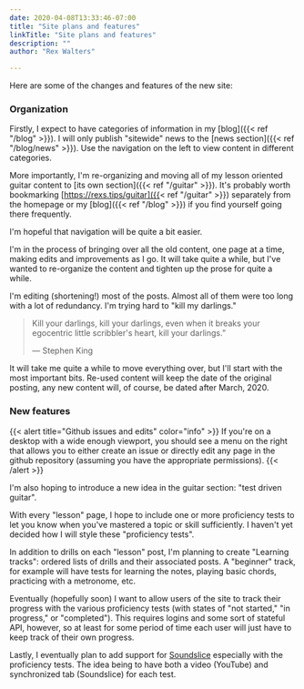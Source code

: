 ```yaml
---
date: 2020-04-08T13:33:46-07:00
title: "Site plans and features"
linkTitle: "Site plans and features"
description: ""
author: "Rex Walters"

---
```


Here are some of the changes and features of the new site:

<!--more-->

###  Organization

Firstly, I expect to have categories of information in my [blog]({{< ref "/blog" >}}). I will only publish "sitewide" news to the [news section]({{< ref "/blog/news" >}}). Use the navigation on the left to view content in different categories.

More importantly, I'm re-organizing and moving all of my lesson oriented guitar content to [its own section]({{< ref "/guitar" >}}). It's probably worth bookmarking [https://rexs.tips/guitar]({{< ref "/guitar" >}}) separately from the homepage or my [blog]({{< ref "/blog" >}}) if you find yourself going there frequently.

I'm hopeful that navigation will be quite a bit easier.

I'm in the process of bringing over all the old content, one page at a time, making edits and improvements as I go. It will take quite a while, but I've wanted to re-organize the content and tighten up the prose for quite a while.

I'm editing (shortening!) most of the posts. Almost all of them were too long with a lot of redundancy. I'm trying hard to "kill my darlings."

> Kill your darlings, kill your darlings, even when it breaks your egocentric little scribbler's heart, kill your darlings.”
>
> &mdash; Stephen King

It will take me quite a while to move everything over, but I'll start with the most important bits. Re-used content will keep the date of the original posting, any new content will, of course, be dated after March, 2020.

### New features

{{< alert title="Github issues and edits" color="info" >}}
If you're on a desktop with a wide enough viewport, you should see a menu on the right that allows you to either create an issue or directly edit any page in the github repository (assuming you have the appropriate permissions).
{{< /alert >}}

I'm also hoping to introduce a new idea in the guitar section: "test driven guitar".

With every "lesson" page, I hope to include one or more proficiency tests to let you know when you've mastered a topic or skill sufficiently. I haven't yet decided how I will style these "proficiency tests".

In addition to drills on each "lesson" post, I'm planning to create "Learning tracks": ordered lists of drills and their associated posts. A "beginner" track, for example will have tests for learning the notes, playing basic chords, practicing with a metronome, etc.

Eventually (hopefully soon) I want to allow users of the site to track their progress with the various proficiency tests (with states of "not started," "in progress," or "completed"). This requires logins and some sort of stateful API, however, so at least for some period of time each user will just have to keep track of their own progress.

Lastly, I eventually plan to add support for [Soundslice](https://soundslice.com) especially with the proficiency tests. The idea being to have both a video (YouTube) and synchronized tab (Soundslice) for each test. 
